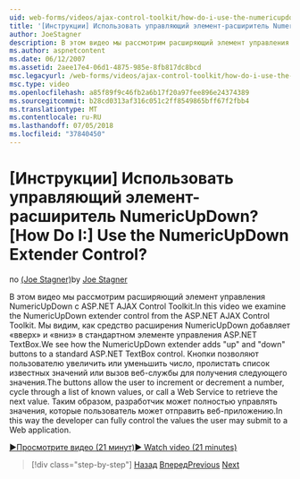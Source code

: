 ```yaml
---
uid: web-forms/videos/ajax-control-toolkit/how-do-i-use-the-numericupdown-extender-control
title: '[Инструкции] Использовать управляющий элемент-расширитель NumericUpDown? | Документы Майкрософт'
author: JoeStagner
description: В этом видео мы рассмотрим расширяющий элемент управления NumericUpDown с ASP.NET AJAX Control Toolkit. Мы видим, как средство расширения NumericUpDown добавляет «вверх» и «вниз»...
ms.author: aspnetcontent
ms.date: 06/12/2007
ms.assetid: 2aee17e4-06d1-4875-985e-8fb817dc8bcd
msc.legacyurl: /web-forms/videos/ajax-control-toolkit/how-do-i-use-the-numericupdown-extender-control
msc.type: video
ms.openlocfilehash: a85f89f9c46fb2a6b17f20a97fee896e24374389
ms.sourcegitcommit: b28cd0313af316c051c2ff8549865bff67f2fbb4
ms.translationtype: MT
ms.contentlocale: ru-RU
ms.lasthandoff: 07/05/2018
ms.locfileid: "37840450"
---
```

<a name="how-do-i-use-the-numericupdown-extender-control"></a><span data-ttu-id="f905a-105">[Инструкции] Использовать управляющий элемент-расширитель NumericUpDown?</span><span class="sxs-lookup"><span data-stu-id="f905a-105">[How Do I:] Use the NumericUpDown Extender Control?</span></span>
====================
<span data-ttu-id="f905a-106">по [(Joe Stagner)](https://github.com/JoeStagner)</span><span class="sxs-lookup"><span data-stu-id="f905a-106">by [Joe Stagner](https://github.com/JoeStagner)</span></span>

<span data-ttu-id="f905a-107">В этом видео мы рассмотрим расширяющий элемент управления NumericUpDown с ASP.NET AJAX Control Toolkit.</span><span class="sxs-lookup"><span data-stu-id="f905a-107">In this video we examine the NumericUpDown extender control from the ASP.NET AJAX Control Toolkit.</span></span> <span data-ttu-id="f905a-108">Мы видим, как средство расширения NumericUpDown добавляет «вверх» и «вниз» в стандартном элементе управления ASP.NET TextBox.</span><span class="sxs-lookup"><span data-stu-id="f905a-108">We see how the NumericUpDown extender adds "up" and "down" buttons to a standard ASP.NET TextBox control.</span></span> <span data-ttu-id="f905a-109">Кнопки позволяют пользователю увеличить или уменьшить число, пролистать список известных значений или вызов веб-службы для получения следующего значения.</span><span class="sxs-lookup"><span data-stu-id="f905a-109">The buttons allow the user to increment or decrement a number, cycle through a list of known values, or call a Web Service to retrieve the next value.</span></span> <span data-ttu-id="f905a-110">Таким образом, разработчик может полностью управлять значения, которые пользователь может отправить веб-приложению.</span><span class="sxs-lookup"><span data-stu-id="f905a-110">In this way the developer can fully control the values the user may submit to a Web application.</span></span>

[<span data-ttu-id="f905a-111">&#9654;Просмотрите видео (21 минут)</span><span class="sxs-lookup"><span data-stu-id="f905a-111">&#9654; Watch video (21 minutes)</span></span>](https://channel9.msdn.com/Blogs/ASP-NET-Site-Videos/how-do-i-use-the-numericupdown-extender-control)

> [!div class="step-by-step"]
> <span data-ttu-id="f905a-112">[Назад](how-do-i-use-the-pagingbulletedlist-extender-control.md)
> [Вперед](how-do-i-use-the-aspnet-ajax-validatorcallout-extender.md)</span><span class="sxs-lookup"><span data-stu-id="f905a-112">[Previous](how-do-i-use-the-pagingbulletedlist-extender-control.md)
[Next](how-do-i-use-the-aspnet-ajax-validatorcallout-extender.md)</span></span>
